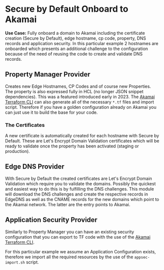 # Secure by Default Onboard to Akamai

**Use Case:** Fully onboard a domain to Akamai including the certificate creation (Secure by Default), edge hostname, cp code, property, DNS records and application security. In this particular example 2 hostnames are onboarded which presents an additional challenge to the configuration because of the need of reusing the code to create and validate DNS records.

## Property Manager Provider
Creates new Edge Hostnames, CP Codes and of course new Properties. The property is also expressed fully in HCL (no longer JSON snippet dependencies). This was a featured introduced early in 2023. 
The [Akamai Terraform CLI](https://github.com/akamai/cli-terraform) can also generate all of the necessary `*.tf` files and import script. Therefore if you have a golden configuration already on Akamai you can just use it to build the base for your code.

### The Certificates
A new certificate is automatically created for each hostname with Secure by Default. These are Let's Encrypt Domain Validation certificates which will be ready to validate once the property has been activated (staging or production).

## Edge DNS Provider
With Secure by Default the created certificates are Let's Encrypt Domain Validation which require you to validate the domains. Possibly the quickest and easiest way to do this is by fulfilling the DNS challenges. 
This module will download the DNS challenges and create the respective records in EdgeDNS as well as the CNAME records for the new domains which point to the Akamai network. The latter are the entry points to Akamai.

## Application Security Provider
Similarly to Property Manager you can have an existing security configuration that you can export to TF code with the use of the [Akamai Terraform CLI](https://github.com/akamai/cli-terraform).

For this particular example we assume an Application Configuration exists, therefore we import all the required resources by the use of the `appsec-import.sh` script.